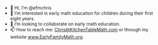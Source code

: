 - 👋 Hi, I’m @efmchris
- 👀 I’m interested in early math educaiton for children during their first eight years.
- 💞️ I’m looking to collaborate on early math education.
- 📫 How to reach me: Chris@KitchenTableMath.com or through my website www.EarlyFamilyMath.org.

<!---
efmchris/efmchris is a ✨ special ✨ repository because its `README.md` (this file) appears on your GitHub profile.
You can click the Preview link to take a look at your changes.
--->
